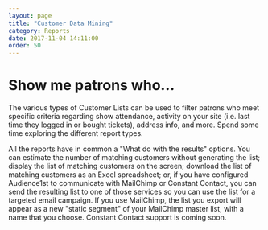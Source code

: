 ```yaml
---
layout: page
title: "Customer Data Mining"
category: Reports
date: 2017-11-04 14:11:00
order: 50
---
```


# Show me patrons who...

The various types of Customer Lists can be used to filter patrons who meet specific criteria regarding show attendance, activity on your site (i.e. last time they logged in or bought tickets), address info, and more.  Spend some time exploring the different report types.

All the reports have in common a "What do with the results" options.  You can estimate the number of matching customers without generating the list; display the list of matching customers on the screen; download the list of matching customers as an Excel spreadsheet; or, if you have configured Audience1st to communicate with MailChimp or Constant Contact, you can send the resulting list to one of those services so you can use the list for a targeted email campaign.  If you use MailChimp, the list you export will appear as a new "static segment" of your MailChimp master list, with a name that you choose.  Constant Contact support is coming soon.
